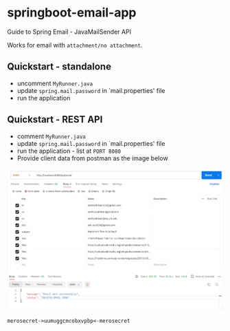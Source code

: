 # springboot-email-app
Guide to Spring Email - JavaMailSender API

Works for email with `attachment/no attachment`.


## Quickstart - standalone

- uncomment `MyRunner.java` 
- update `spring.mail.password` in `mail.properties' file
- run the application

## Quickstart - REST API
- comment `MyRunner.java`
- update `spring.mail.password` in `mail.properties' file
- run the application - list at `PORT 8080`
- Provide client data from postman as the image below

![test-email-api.png](src%2Fmain%2Fresources%2Fstatic%2Ftest-email-api.png)


`merosecret->uumuggcmcobxvpbp<-merosecret`